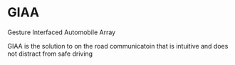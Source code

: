 # GIAA
Gesture Interfaced Automobile Array

GIAA is the solution to on the road communicatoin that is intuitive and does not distract from safe driving 